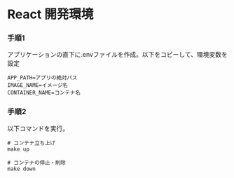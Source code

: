 # React 開発環境

### 手順1
アプリケーションの直下に.envファイルを作成。以下をコピーして、環境変数を設定
```
APP_PATH=アプリの絶対パス
IMAGE_NAME=イメージ名
CONTAINER_NAME=コンテナ名
```

### 手順2
以下コマンドを実行。
```` 
# コンテナ立ち上げ
make up

# コンテナの停止・削除
make down
